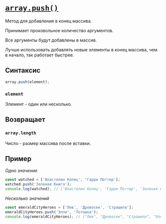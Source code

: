 # [`array.push()`](../index.md)

Метод для добавления в конец массива.

Принимает произвольное количество аргументов.

Все аргументы будут добавлены в массив.

Лучше использовать добавлять новые элементы в конец массива, чем в начало, так работает быстрее.

## Синтаксис

```js
array.push(element);
```

### `element`

Элемент - один или несколько.

## Возвращает

### `array.length`

Число - размер массива после вставки.

## Пример

_Одно значение_

```js
const watched = ['Властелин Колец', 'Гарри Поттер'];
watched.push('Зеленая Книга');
console.log(watched); // ['Властелин Колец', 'Гарри Поттер', 'Зеленая книга']
```

_Несколько значений_

```js
const emeraldCityHeroes = ['Лев', 'Дровосек', 'Страшила'];
emeraldCityHeroes.push('Элли', 'Тотошка');
console.log(emeraldCityHeroes); // ["Лев", "Дровосек", "Страшила", "Элли", "Тотошка"]
```

